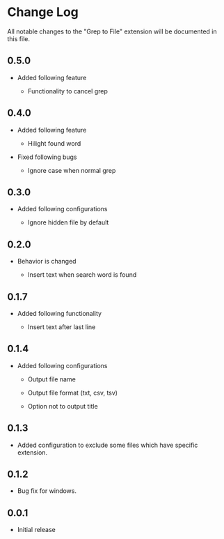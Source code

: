 # Change Log

All notable changes to the "Grep to File" extension will be documented in this file.

## 0.5.0

- Added following feature

  - Functionality to cancel grep

## 0.4.0

- Added following feature

  - Hilight found word

- Fixed following bugs

  - Ignore case when normal grep

## 0.3.0

- Added following configurations

  - Ignore hidden file by default

## 0.2.0

- Behavior is changed

  - Insert text when search word is found

## 0.1.7

- Added following functionality

  - Insert text after last line

## 0.1.4

- Added following configurations

  - Output file name

  - Output file format (txt, csv, tsv)

  - Option not to output title

## 0.1.3

- Added configuration to exclude some files which have specific extension.

## 0.1.2

- Bug fix for windows.

## 0.0.1

- Initial release
